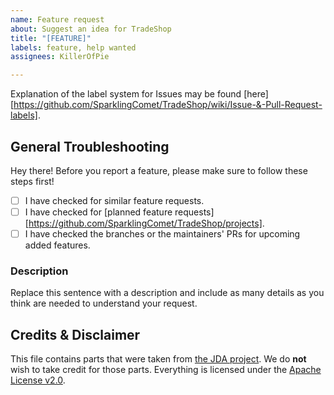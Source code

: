 ```yaml
---
name: Feature request
about: Suggest an idea for TradeShop
title: "[FEATURE]"
labels: feature, help wanted
assignees: KillerOfPie

---
```


[download]: https://www.spigotmc.org/resources/tradeshop.32762/

Explanation of the label system for Issues may be found [here][https://github.com/SparklingComet/TradeShop/wiki/Issue-&-Pull-Request-labels].

## General Troubleshooting

Hey there! Before you report a feature,
  please make sure to follow these steps first!
  
- [ ] I have checked for similar feature requests.
- [ ] I have checked for [planned feature requests][https://github.com/SparklingComet/TradeShop/projects].
- [ ] I have checked the branches or the maintainers' PRs for upcoming added features.

### Description

Replace this sentence with a description and include as many details as you think are needed to understand your request.

## Credits & Disclaimer

This file contains parts that were taken from [the JDA project](https://github.com/DV8FromTheWorld/JDA).
We do **not** wish to take credit for those parts.
Everything is licensed under the [Apache License v2.0](https://github.com/SparklingComet/TradeShop/blob/master/LICENSE).
